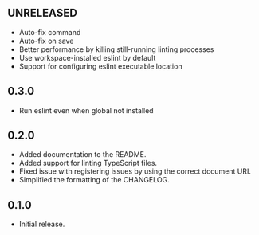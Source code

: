 ## UNRELEASED

-   Auto-fix command
-   Auto-fix on save
-   Better performance by killing still-running linting processes
-   Use workspace-installed eslint by default
-   Support for configuring eslint executable location

## 0.3.0

-   Run eslint even when global not installed

## 0.2.0

-   Added documentation to the README.
-   Added support for linting TypeScript files.
-   Fixed issue with registering issues by using the correct document URI.
-   Simplified the formatting of the CHANGELOG.

## 0.1.0

-   Initial release.
